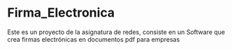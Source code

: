 # Firma_Electronica
Este es un proyecto de la asignatura de redes, consiste en un Software que crea firmas electrónicas en documentos pdf para empresas
